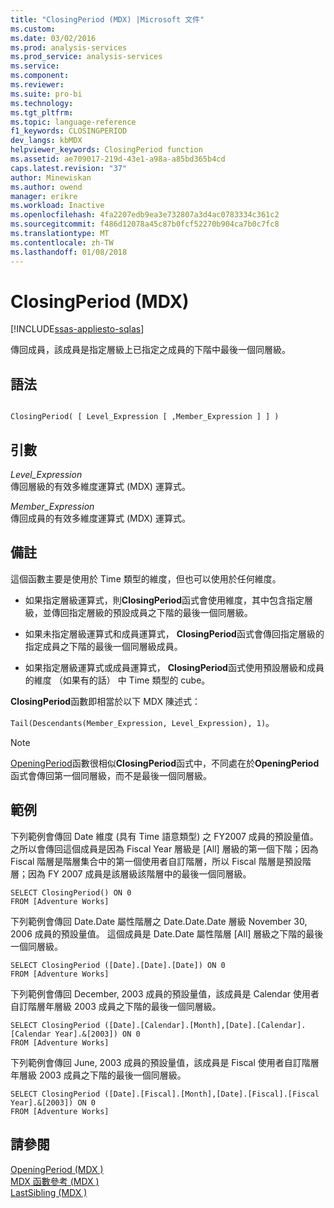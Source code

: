 ```yaml
---
title: "ClosingPeriod (MDX) |Microsoft 文件"
ms.custom: 
ms.date: 03/02/2016
ms.prod: analysis-services
ms.prod_service: analysis-services
ms.service: 
ms.component: 
ms.reviewer: 
ms.suite: pro-bi
ms.technology: 
ms.tgt_pltfrm: 
ms.topic: language-reference
f1_keywords: CLOSINGPERIOD
dev_langs: kbMDX
helpviewer_keywords: ClosingPeriod function
ms.assetid: ae709017-219d-43e1-a98a-a85bd365b4cd
caps.latest.revision: "37"
author: Minewiskan
ms.author: owend
manager: erikre
ms.workload: Inactive
ms.openlocfilehash: 4fa2207edb9ea3e732807a3d4ac0783334c361c2
ms.sourcegitcommit: f486d12078a45c87b0fcf52270b904ca7b0c7fc8
ms.translationtype: MT
ms.contentlocale: zh-TW
ms.lasthandoff: 01/08/2018
---
```

# <a name="closingperiod-mdx"></a>ClosingPeriod (MDX)
[!INCLUDE[ssas-appliesto-sqlas](../includes/ssas-appliesto-sqlas.md)]

  傳回成員，該成員是指定層級上已指定之成員的下階中最後一個同層級。  
  
## <a name="syntax"></a>語法  
  
```  
  
ClosingPeriod( [ Level_Expression [ ,Member_Expression ] ] )  
```  
  
## <a name="arguments"></a>引數  
 *Level_Expression*  
 傳回層級的有效多維度運算式 (MDX) 運算式。  
  
 *Member_Expression*  
 傳回成員的有效多維度運算式 (MDX) 運算式。  
  
## <a name="remarks"></a>備註  
 這個函數主要是使用於 Time 類型的維度，但也可以使用於任何維度。  
  
-   如果指定層級運算式，則**ClosingPeriod**函式會使用維度，其中包含指定層級，並傳回指定層級的預設成員之下階的最後一個同層級。  
  
-   如果未指定層級運算式和成員運算式， **ClosingPeriod**函式會傳回指定層級的指定成員之下階的最後一個同層級成員。  
  
-   如果指定層級運算式或成員運算式， **ClosingPeriod**函式使用預設層級和成員的維度 （如果有的話） 中 Time 類型的 cube。  
  
 **ClosingPeriod**函數即相當於以下 MDX 陳述式：  
  
 `Tail(Descendants(Member_Expression, Level_Expression), 1)`。  
  
> [!NOTE]  
>  [OpeningPeriod](../mdx/openingperiod-mdx.md)函數很相似**ClosingPeriod**函式中，不同處在於**OpeningPeriod**函式會傳回第一個同層級，而不是最後一個同層級。  
  
## <a name="examples"></a>範例  
 下列範例會傳回 Date 維度 (具有 Time 語意類型) 之 FY2007 成員的預設量值。 之所以會傳回這個成員是因為 Fiscal Year 層級是 [All] 層級的第一個下階；因為 Fiscal 階層是階層集合中的第一個使用者自訂階層，所以 Fiscal 階層是預設階層；因為 FY 2007 成員是該層級該階層中的最後一個同層級。  
  
```  
SELECT ClosingPeriod() ON 0  
FROM [Adventure Works]  
```  
  
 下列範例會傳回 Date.Date 屬性階層之 Date.Date.Date 層級 November 30, 2006 成員的預設量值。 這個成員是 Date.Date 屬性階層 [All] 層級之下階的最後一個同層級。  
  
```  
SELECT ClosingPeriod ([Date].[Date].[Date]) ON 0  
FROM [Adventure Works]  
```  
  
 下列範例會傳回 December, 2003 成員的預設量值，該成員是 Calendar 使用者自訂階層年層級 2003 成員之下階的最後一個同層級。  
  
```  
SELECT ClosingPeriod ([Date].[Calendar].[Month],[Date].[Calendar].[Calendar Year].&[2003]) ON 0  
FROM [Adventure Works]  
```  
  
 下列範例會傳回 June, 2003 成員的預設量值，該成員是 Fiscal 使用者自訂階層年層級 2003 成員之下階的最後一個同層級。  
  
```  
SELECT ClosingPeriod ([Date].[Fiscal].[Month],[Date].[Fiscal].[Fiscal Year].&[2003]) ON 0  
FROM [Adventure Works]  
```  
  
## <a name="see-also"></a>請參閱  
 [OpeningPeriod &#40;MDX &#41;](../mdx/openingperiod-mdx.md)   
 [MDX 函數參考 &#40;MDX &#41;](../mdx/mdx-function-reference-mdx.md)   
 [LastSibling &#40;MDX &#41;](../mdx/lastsibling-mdx.md)  
  
  
